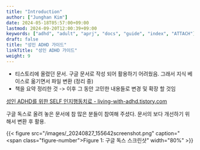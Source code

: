 ```yaml
---
title: "Introduction"
author: ["Junghan Kim"]
date: 2024-05-18T05:57:00+09:00
lastmod: 2024-09-20T12:00:39+09:00
keywords: ["adhd", "adult", "aprj", "docs", "guide", "index", "ATTACH"]
draft: false
title: "성인 ADHD 가이드"
linkTitle: "성인 ADHD 가이드"
weight: 9
---
```


-   티스토리에 올렸던 문서. 구글 문서로 작성 되어 활용하기 어려웠음. 그래서 지식 베이스로 옮기면서 파일 변환 (정리 중)
-   책을 요약 정리한 것 -&gt; 이후 그 동안 고민한 내용들로 변경 및 확장 할 것임

<!--more-->

[성인 ADHD를 위한 SELF 인지행동치료 - living-with-adhd.tistory.com](https://living-with-adhd.tistory.com/12)

구글 독스로 올려 놓은 문서에 참 많은 분들이 참여해 주셨다. 문서의 보다 개선하기 위해서 변환 후 활용.

<a id="figure--fig-gdocs"></a>

{{< figure src="/images/_20240827_155642screenshot.png" caption="<span class=\"figure-number\">Figure 1: </span>구글 독스 스크린샷" width="80%" >}}
